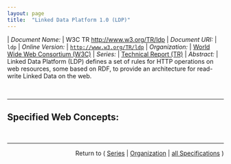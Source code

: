 ```yaml
---
layout: page
title:  "Linked Data Platform 1.0 (LDP)"
---
```


| *Document Name:* | W3C TR http://www.w3.org/TR/ldp
| *Document URI:* | `ldp`
| *Online Version:* | [`http://www.w3.org/TR/ldp`](http://www.w3.org/TR/ldp)
| *Organization:* | [World Wide Web Consortium (W3C)](..  "List of specification series by this organization")
| *Series:* | [Technical Report (TR)](.  "List of specifications in this series")
| *Abstract:* | Linked Data Platform (LDP) defines a set of rules for HTTP operations on web resources, some based on RDF, to provide an architecture for read-write Linked Data on the web.

<br/>
<hr/>

## Specified Web Concepts:



<br/>
<hr/>

<p style="text-align: right">Return to ( <a href="./">Series</a> | <a href="../">Organization</a> | <a href="../../">all Specifications</a> )</p>